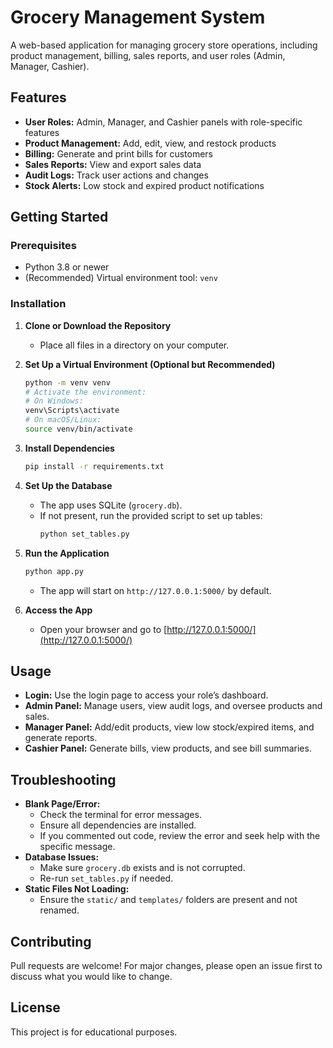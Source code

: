 # Grocery Management System

A web-based application for managing grocery store operations, including product management, billing, sales reports, and user roles (Admin, Manager, Cashier).

## Features
- **User Roles:** Admin, Manager, and Cashier panels with role-specific features
- **Product Management:** Add, edit, view, and restock products
- **Billing:** Generate and print bills for customers
- **Sales Reports:** View and export sales data
- **Audit Logs:** Track user actions and changes
- **Stock Alerts:** Low stock and expired product notifications

## Getting Started

### Prerequisites
- Python 3.8 or newer
- (Recommended) Virtual environment tool: `venv`

### Installation
1. **Clone or Download the Repository**
   - Place all files in a directory on your computer.

2. **Set Up a Virtual Environment (Optional but Recommended)**
   ```bash
   python -m venv venv
   # Activate the environment:
   # On Windows:
   venv\Scripts\activate
   # On macOS/Linux:
   source venv/bin/activate
   ```

3. **Install Dependencies**
   ```bash
   pip install -r requirements.txt
   ```

4. **Set Up the Database**
   - The app uses SQLite (`grocery.db`).
   - If not present, run the provided script to set up tables:
     ```bash
     python set_tables.py
     ```

5. **Run the Application**
   ```bash
   python app.py
   ```
   - The app will start on `http://127.0.0.1:5000/` by default.

6. **Access the App**
   - Open your browser and go to [http://127.0.0.1:5000/](http://127.0.0.1:5000/)

## Usage
- **Login:** Use the login page to access your role’s dashboard.
- **Admin Panel:** Manage users, view audit logs, and oversee products and sales.
- **Manager Panel:** Add/edit products, view low stock/expired items, and generate reports.
- **Cashier Panel:** Generate bills, view products, and see bill summaries.

## Troubleshooting
- **Blank Page/Error:**
  - Check the terminal for error messages.
  - Ensure all dependencies are installed.
  - If you commented out code, review the error and seek help with the specific message.
- **Database Issues:**
  - Make sure `grocery.db` exists and is not corrupted.
  - Re-run `set_tables.py` if needed.
- **Static Files Not Loading:**
  - Ensure the `static/` and `templates/` folders are present and not renamed.

## Contributing
Pull requests are welcome! For major changes, please open an issue first to discuss what you would like to change.

## License
This project is for educational purposes. 